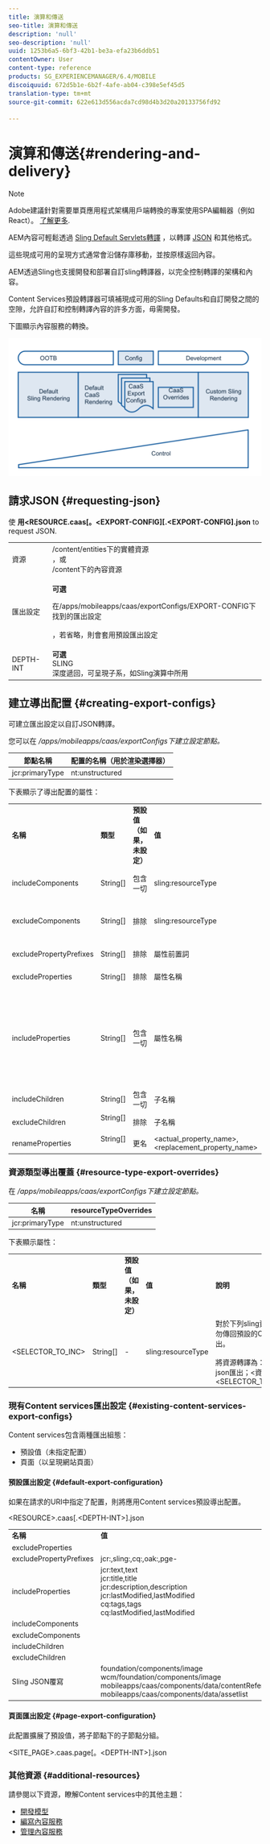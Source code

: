 ```yaml
---
title: 演算和傳送
seo-title: 演算和傳送
description: 'null'
seo-description: 'null'
uuid: 1253b6a5-6bf3-42b1-be3a-efa23b6ddb51
contentOwner: User
content-type: reference
products: SG_EXPERIENCEMANAGER/6.4/MOBILE
discoiquuid: 672d5b1e-6b2f-4afe-ab04-c398e5ef45d5
translation-type: tm+mt
source-git-commit: 622e613d556acda7cd98d4b3d20a20133756fd92

---
```



# 演算和傳送{#rendering-and-delivery}

>[!NOTE]
>
>Adobe建議針對需要單頁應用程式架構用戶端轉換的專案使用SPA編輯器（例如React）。 [了解更多](/help/sites-developing/spa-overview.md).

AEM內容可輕鬆透過 [Sling Default Servlets轉譯](https://sling.apache.org/documentation/bundles/rendering-content-default-get-servlets.html) ，以轉譯 [JSON](https://sling.apache.org/documentation/bundles/rendering-content-default-get-servlets.html#default-json-rendering) 和其他格式。

這些現成可用的呈現方式通常會沿儲存庫移動，並按原樣返回內容。

AEM透過Sling也支援開發和部署自訂sling轉譯器，以完全控制轉譯的架構和內容。

Content Services預設轉譯器可填補現成可用的Sling Defaults和自訂開發之間的空隙，允許自訂和控制轉譯內容的許多方面，毋需開發。

下圖顯示內容服務的轉換。

![chlimage_1-15](assets/chlimage_1-15.png)

## 請求JSON {#requesting-json}

使 **用&lt;RESOURCE.caas[。&lt;EXPORT-CONFIG][.&lt;EXPORT-CONFIG].json** to request JSON.

<table> 
 <tbody> 
  <tr> 
   <td>資源</td> 
   <td>/content/entities下的實體資源<br /> ，或 <br /> /content下的內容資源</td> 
  </tr> 
  <tr> 
   <td>匯出設定</td> 
   <td><p><strong>可選</strong><br /> </p> <p>在/apps/mobileapps/caas/exportConfigs/EXPORT-CONFIG下找到的匯出設定<br /><br /> ，若省略，則會套用預設匯出設定 </p> </td> 
  </tr> 
  <tr> 
   <td>DEPTH-INT</td> 
   <td><strong>可選</strong><br /> SLING <br /> 深度遞回，可呈現子系，如Sling演算中所用</td> 
  </tr> 
 </tbody> 
</table>

## 建立導出配置 {#creating-export-configs}

可建立匯出設定以自訂JSON轉譯。

您可以在 */apps/mobileapps/caas/exportConfigs下建立設定節點。*

| 節點名稱 | 配置的名稱（用於渲染選擇器） |
|---|---|
| jcr:primaryType | nt:unstructured |

下表顯示了導出配置的屬性：

<table> 
 <tbody> 
  <tr> 
   <td><strong>名稱</strong></td> 
   <td><strong>類型</strong></td> 
   <td><strong>預設值（如果，未設定）</strong></td> 
   <td><strong>值</strong></td> 
   <td><strong>說明</strong></td> 
  </tr> 
  <tr> 
   <td>includeComponents</td> 
   <td>String[]</td> 
   <td>包含一切</td> 
   <td>sling:resourceType</td> 
   <td>從JSON匯出中排除具有指定sling:resourceType之節點的詳細資料</td> 
  </tr> 
  <tr> 
   <td>excludeComponents</td> 
   <td>String[]</td> 
   <td>排除</td> 
   <td>sling:resourceType</td> 
   <td>僅包含指定sling:resourceType自JSON匯出之節點的詳細資料</td> 
  </tr> 
  <tr> 
   <td>excludePropertyPrefixes</td> 
   <td>String[]</td> 
   <td>排除</td> 
   <td>屬性前置詞</td> 
   <td>從JSON匯出排除以指定字首開頭的屬性</td> 
  </tr> 
  <tr> 
   <td>excludeProperties</td> 
   <td>String[]</td> 
   <td>排除</td> 
   <td>屬性名稱</td> 
   <td>從JSON匯出排除指定的屬性</td> 
  </tr> 
  <tr> 
   <td>includeProperties</td> 
   <td>String[]</td> 
   <td>包含一切</td> 
   <td>屬性名稱</td> 
   <td><p>如果excludePropertyPrefixes set<br /> this includes specified properties，儘管與要排除的前置詞匹配，</p> <p>else（忽略排除屬性）僅包含這些屬性</p> </td> 
  </tr> 
  <tr> 
   <td>includeChildren</td> 
   <td>String[]</td> 
   <td>包含一切</td> 
   <td>子名稱</td> 
   <td>從JSON匯出排除指定的子系</td> 
  </tr> 
  <tr> 
   <td>excludeChildren</td> 
   <td>String[]<br /> <br /> </td> 
   <td>排除</td> 
   <td>子名稱</td> 
   <td>僅包含JSON匯出中指定的子系，排除其他</td> 
  </tr> 
  <tr> 
   <td>renameProperties</td> 
   <td>String[]<br /> <br /> </td> 
   <td>更名</td> 
   <td>&lt;actual_property_name&gt;,&lt;replacement_property_name&gt;</td> 
   <td>使用替換項更名屬性</td> 
  </tr> 
 </tbody> 
</table>

### 資源類型導出覆蓋 {#resource-type-export-overrides}

在 */apps/mobileapps/caas/exportConfigs下建立設定節點。*

| 名稱 | resourceTypeOverrides |
|---|---|
| jcr:primaryType | nt:unstructured |

下表顯示屬性：

<table> 
 <tbody> 
  <tr> 
   <td><strong>名稱</strong></td> 
   <td><strong>類型</strong></td> 
   <td><strong>預設值（如果，未設定）</strong></td> 
   <td><strong>值</strong></td> 
   <td><strong>說明</strong></td> 
  </tr> 
  <tr> 
   <td>&lt;SELECTOR_TO_INC&gt;</td> 
   <td>String[] </td> 
   <td>-</td> 
   <td>sling:resourceType</td> 
   <td>對於下列sling資源類型，請勿傳回預設的CaaS json匯出。<br /><br /> 將資源轉譯為：以傳回客戶json匯出；&lt;資源&gt;。&lt;SELECTOR_TO_INC&gt;.json </td> 
  </tr> 
 </tbody> 
</table>

### 現有Content services匯出設定 {#existing-content-services-export-configs}

Content services包含兩種匯出組態：

* 預設值（未指定配置）
* 頁面（以呈現網站頁面）

#### 預設匯出設定 {#default-export-configuration}

如果在請求的URI中指定了配置，則將應用Content services預設導出配置。

&lt;RESOURCE>.caas[.&lt;DEPTH-INT>].json

<table> 
 <tbody> 
  <tr> 
   <td><strong>名稱</strong></td> 
   <td><strong>值</strong></td> 
  </tr> 
  <tr> 
   <td>excludeProperties</td> 
   <td> </td> 
  </tr> 
  <tr> 
   <td>excludePropertyPrefixes</td> 
   <td>jcr:,sling:,cq:,oak:,pge-</td> 
  </tr> 
  <tr> 
   <td>includeProperties</td> 
   <td>jcr:text,text<br /> jcr:title,title<br /> jcr:description,description<br /> jcr:lastModified,lastModified<br /> cq:tags,tags<br /> cq:lastModified,lastModified</td> 
  </tr> 
  <tr> 
   <td>includeComponents</td> 
   <td> </td> 
  </tr> 
  <tr> 
   <td>excludeComponents</td> 
   <td> </td> 
  </tr> 
  <tr> 
   <td>includeChildren</td> 
   <td> </td> 
  </tr> 
  <tr> 
   <td>excludeChildren</td> 
   <td> </td> 
  </tr> 
  <tr> 
   <td>Sling JSON覆寫</td> 
   <td>foundation/components/image<br /> wcm/foundation/components/image<br /> mobileapps/caas/components/data/contentReference<br /> mobileapps/caas/components/data/assetlist</td> 
  </tr> 
 </tbody> 
</table>

#### 頁面匯出設定 {#page-export-configuration}

此配置擴展了預設值，將子節點下的子節點分組。

&lt;SITE_PAGE>.caas.page[。&lt;DEPTH-INT>].json

### 其他資源 {#additional-resources}

請參閱以下資源，瞭解Content services中的其他主題：

* [開發模型](/help/mobile/models-in-repository.md)
* [編寫內容服務](/help/mobile/develop-content-as-a-service.md)
* [管理內容服務](/help/mobile/developing-content-services.md)

